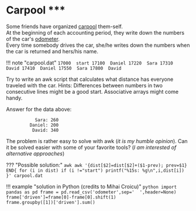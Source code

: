 # Carpool ***
Some friends have organized [carpool](https://en.wikipedia.org/wiki/Carpool) them-self.  
At the beginning of each accounting period, they write down the numbers of the car's [odometer](https://en.wikipedia.org/wiki/Odometer).  
Every time somebody drives the car, she/he writes down the numbers when the car is returned and hers/his name.

!!! note "carpool.dat"
    ```
    17000  start
    17100  Daniel
    17220  Sara
    17310  David
    17410  Daniel
    17550  Sara
    17800  David
    ```

Try to write an awk script that calculates what distance has everyone traveled with the car.
Hints: 
Differences between numbers in two consecutive lines might be a good start. 
Associative arrays might come handy.

Answer for the data above:
```
           Sara: 260
         Daniel: 200
          David: 340
```

The problem is rather easy to solve with awk (_it is my humble opinion_). Can it be solved easier with some of your favorite tools? (_I am interested of alternative approaches_)

??? "Possible solution:"
    ``` awk
    awk '{dist[$2]=dist[$2]+($1-prev); prev=$1} END{ for (i in dist) if (i !="start") printf("%15s: %g\n",i,dist[i]) }' carpool.dat
    ```

!!! example "solution in Python (credits to Mihai Croicu)"
    ``` python
    import pandas as pd
    frame = pd.read_csv('odometer',sep='  ',header=None)                                                                                         
    frame['driven']=frame[0]-frame[0].shift(1)                                                                                                                          
    frame.groupby([1])['driven'].sum()
    ```
